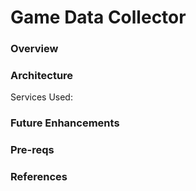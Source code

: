 # Game Data Collector


### Overview

### Architecture

Services Used:

### Future Enhancements

### Pre-reqs

### References